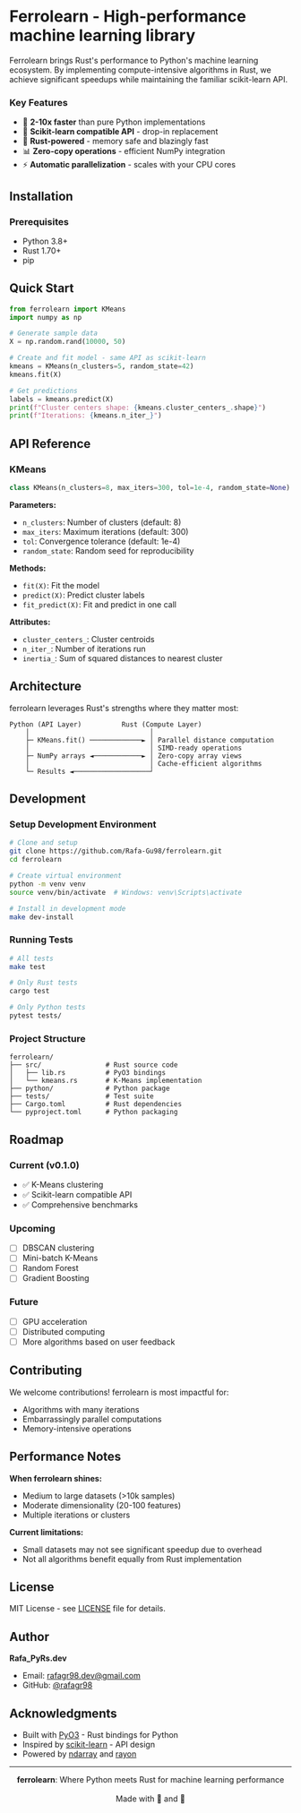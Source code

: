 # Ferrolearn - High-performance machine learning library 

Ferrolearn brings Rust's performance to Python's machine learning ecosystem. By implementing compute-intensive algorithms in Rust, we achieve significant speedups while maintaining the familiar scikit-learn API.

### Key Features

- 🚀 **2-10x faster** than pure Python implementations
- 🔧 **Scikit-learn compatible API** - drop-in replacement
- 🦀 **Rust-powered** - memory safe and blazingly fast
- 📊 **Zero-copy operations** - efficient NumPy integration
- ⚡ **Automatic parallelization** - scales with your CPU cores

## Installation

### Prerequisites

- Python 3.8+
- Rust 1.70+
- pip

## Quick Start

```python
from ferrolearn import KMeans
import numpy as np

# Generate sample data
X = np.random.rand(10000, 50)

# Create and fit model - same API as scikit-learn
kmeans = KMeans(n_clusters=5, random_state=42)
kmeans.fit(X)

# Get predictions
labels = kmeans.predict(X)
print(f"Cluster centers shape: {kmeans.cluster_centers_.shape}")
print(f"Iterations: {kmeans.n_iter_}")
```

## API Reference

### KMeans

```python
class KMeans(n_clusters=8, max_iters=300, tol=1e-4, random_state=None)
```

**Parameters:**
- `n_clusters`: Number of clusters (default: 8)
- `max_iters`: Maximum iterations (default: 300)
- `tol`: Convergence tolerance (default: 1e-4)
- `random_state`: Random seed for reproducibility

**Methods:**
- `fit(X)`: Fit the model
- `predict(X)`: Predict cluster labels
- `fit_predict(X)`: Fit and predict in one call

**Attributes:**
- `cluster_centers_`: Cluster centroids
- `n_iter_`: Number of iterations run
- `inertia_`: Sum of squared distances to nearest cluster

## Architecture

ferrolearn leverages Rust's strengths where they matter most:

```
Python (API Layer)          Rust (Compute Layer)
    │                              │
    ├─ KMeans.fit() ─────────────► │ Parallel distance computation
    │                              │ SIMD-ready operations
    ├─ NumPy arrays ◄────────────► │ Zero-copy array views
    │                              │ Cache-efficient algorithms
    └─ Results ◄───────────────────┘
```

## Development

### Setup Development Environment

```bash
# Clone and setup
git clone https://github.com/Rafa-Gu98/ferrolearn.git
cd ferrolearn

# Create virtual environment
python -m venv venv
source venv/bin/activate  # Windows: venv\Scripts\activate

# Install in development mode
make dev-install
```

### Running Tests

```bash
# All tests
make test

# Only Rust tests
cargo test

# Only Python tests
pytest tests/
```

### Project Structure

```
ferrolearn/
├── src/                # Rust source code
│   ├── lib.rs          # PyO3 bindings
│   └── kmeans.rs       # K-Means implementation
├── python/             # Python package
├── tests/              # Test suite
├── Cargo.toml          # Rust dependencies
└── pyproject.toml      # Python packaging
```

## Roadmap

### Current (v0.1.0)
- ✅ K-Means clustering
- ✅ Scikit-learn compatible API
- ✅ Comprehensive benchmarks

### Upcoming
- [ ] DBSCAN clustering
- [ ] Mini-batch K-Means
- [ ] Random Forest
- [ ] Gradient Boosting

### Future
- [ ] GPU acceleration
- [ ] Distributed computing
- [ ] More algorithms based on user feedback

## Contributing

We welcome contributions! ferrolearn is most impactful for:

- Algorithms with many iterations
- Embarrassingly parallel computations  
- Memory-intensive operations

## Performance Notes

**When ferrolearn shines:**
- Medium to large datasets (>10k samples)
- Moderate dimensionality (20-100 features)
- Multiple iterations or clusters

**Current limitations:**
- Small datasets may not see significant speedup due to overhead
- Not all algorithms benefit equally from Rust implementation

## License

MIT License - see [LICENSE](LICENSE) file for details.

## Author

**Rafa_PyRs.dev**
- Email: rafagr98.dev@gmail.com
- GitHub: [@rafagr98](https://github.com/Rafa-Gu98)

## Acknowledgments

- Built with [PyO3](https://github.com/PyO3/pyo3) - Rust bindings for Python
- Inspired by [scikit-learn](https://scikit-learn.org/) - API design
- Powered by [ndarray](https://github.com/rust-ndarray/ndarray) and [rayon](https://github.com/rayon-rs/rayon)

---

<p align="center">
  <b>ferrolearn</b>: Where Python meets Rust for machine learning performance
  <br>
  <br>
  Made with 🐍 and 🦀
</p>
